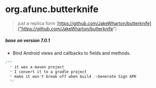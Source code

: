 # org.afunc.butterknife
> just a replica form [https://github.com/JakeWharton/butterknife]("https://github.com/JakeWharton/butterknife")

##### base on version 7.0.1
- Bind Android views and callbacks to fields and methods.

``` java
/** 
  * it was a maven project
  * I convert it to a gradle project
  * make it won't break off when build ->Generate Sign APK
  */

```
